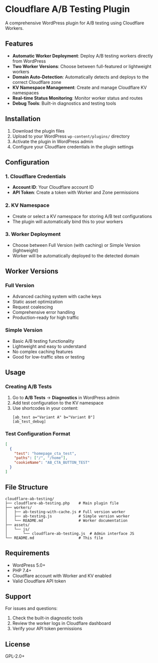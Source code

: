 # Cloudflare A/B Testing Plugin

A comprehensive WordPress plugin for A/B testing using Cloudflare Workers.

## Features

- **Automatic Worker Deployment**: Deploy A/B testing workers directly from WordPress
- **Two Worker Versions**: Choose between full-featured or lightweight workers
- **Domain Auto-Detection**: Automatically detects and deploys to the correct Cloudflare zone
- **KV Namespace Management**: Create and manage Cloudflare KV namespaces
- **Real-time Status Monitoring**: Monitor worker status and routes
- **Debug Tools**: Built-in diagnostics and testing tools

## Installation

1. Download the plugin files
2. Upload to your WordPress `wp-content/plugins/` directory
3. Activate the plugin in WordPress admin
4. Configure your Cloudflare credentials in the plugin settings

## Configuration

### 1. Cloudflare Credentials
- **Account ID**: Your Cloudflare account ID
- **API Token**: Create a token with Worker and Zone permissions

### 2. KV Namespace
- Create or select a KV namespace for storing A/B test configurations
- The plugin will automatically bind this to your workers

### 3. Worker Deployment
- Choose between Full Version (with caching) or Simple Version (lightweight)
- Worker will be automatically deployed to the detected domain

## Worker Versions

### Full Version
- Advanced caching system with cache keys
- Static asset optimization
- Request coalescing
- Comprehensive error handling
- Production-ready for high traffic

### Simple Version
- Basic A/B testing functionality
- Lightweight and easy to understand
- No complex caching features
- Good for low-traffic sites or testing

## Usage

### Creating A/B Tests

1. Go to **A/B Tests** → **Diagnostics** in WordPress admin
2. Add test configuration to the KV namespace
3. Use shortcodes in your content:
   ```
   [ab_test a="Variant A" b="Variant B"]
   [ab_test_debug]
   ```

### Test Configuration Format

```json
[
  {
    "test": "homepage_cta_test",
    "paths": ["/", "/home"],
    "cookieName": "AB_CTA_BUTTON_TEST"
  }
]
```

## File Structure

```
cloudflare-ab-testing/
├── cloudflare-ab-testing.php    # Main plugin file
├── workers/
│   ├── ab-testing-with-cache.js # Full version worker
│   ├── ab-testing.js            # Simple version worker
│   └── README.md                # Worker documentation
├── assets/
│   └── js/
│       └── cloudflare-ab-testing.js  # Admin interface JS
└── README.md                    # This file
```

## Requirements

- WordPress 5.0+
- PHP 7.4+
- Cloudflare account with Worker and KV enabled
- Valid Cloudflare API token

## Support

For issues and questions:
1. Check the built-in diagnostic tools
2. Review the worker logs in Cloudflare dashboard
3. Verify your API token permissions

## License

GPL-2.0+
